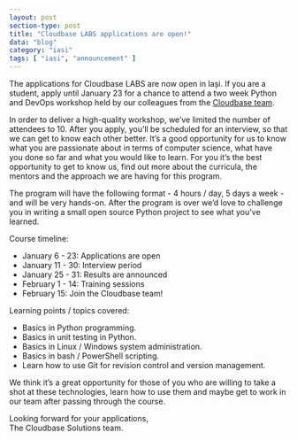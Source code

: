 ```yaml
---
layout: post
section-type: post
title: "Cloudbase LABS applications are open!"
data: "blog"
category: "iasi"
tags: [ "iasi", "announcement" ]
---
```


The applications for Cloudbase LABS are now open in Iași. If you are a student, apply until January 23 for a chance to attend a two week Python and DevOps workshop held by our colleagues from the [Cloudbase team][0]. 

In order to deliver a high-quality workshop, we’ve limited the number of attendees to 10. After you apply, you’ll be scheduled for an interview, so that we can get to know each other better. It’s a good opportunity for us to know what you are passionate about in terms of computer science, what have you done so far and what you would like to learn. For you it’s the best opportunity to get to know us, find out more about the curricula, the mentors and the approach we are having for this program.

The program will have the following format - 4 hours / day, 5 days a week - and will be very hands-on. After the program is over we’d love to challenge you in writing a small open source Python project to see what you’ve learned. 

Course timeline: 

- January 6 - 23: Applications are open
- January 11 - 30: Interview period
- January 25 - 31: Results are announced
- February 1 - 14: Training sessions
- February 15: Join the Cloudbase team!

Learning points / topics covered:

- Basics in Python programming.
- Basics in unit testing in Python.
- Basics in Linux / Windows system administration.
- Basics in bash / PowerShell scripting.
- Learn how to use Git for revision control and version management.

We think it’s a great opportunity for those of you who are willing to take a shot at these technologies, learn how to use them and maybe get to work in our team after passing through the course.

Looking forward for your applications,   
The Cloudbase Solutions team.

[0]:  https://labs.alexcoman.com/iasi/#team
[1]:  https://labs.alexcoman.com/iasi/#timeline
